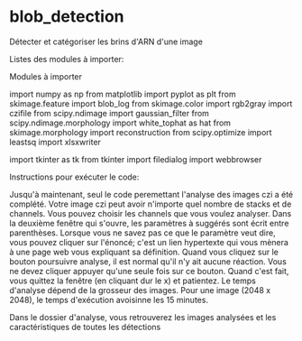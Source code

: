 # blob_detection
Détecter et catégoriser les brins d'ARN d'une image

Listes des modules à importer:

Modules à importer

import numpy as np
from matplotlib import pyplot as plt
from skimage.feature import blob_log
from skimage.color import rgb2gray
import czifile
from scipy.ndimage import gaussian_filter
from scipy.ndimage.morphology import white_tophat as hat
from skimage.morphology import reconstruction
from scipy.optimize import leastsq
import xlsxwriter

import tkinter as tk
from tkinter import filedialog
import webbrowser

Instructions pour exécuter le code:

Jusqu'à maintenant, seul le code peremettant l'analyse des images czi a été complété.
Votre image czi peut avoir n'importe quel nombre de stacks et de channels.
Vous pouvez choisir les channels que vous voulez analyser.
Dans la deuxième fenêtre qui s'ouvre, les paramètres à suggérés sont écrit entre parenthèses.
Lorsque vous ne savez pas ce que le paramètre veut dire, vous pouvez cliquer sur l'énoncé; c'est un
lien hypertexte qui vous mènera à une page web vous expliquant sa définition.
Quand vous cliquez sur le bouton poursuivre analyse, il est normal qu'il n'y ait aucune réaction.
Vous ne devez cliquer appuyer qu'une seule fois sur ce bouton. Quand c'est fait, vous quittez la fenêtre
(en cliquant dur le x) et patientez. Le temps d'analyse dépend de la grosseur des images. Pour une image (2048 x 2048),
le temps d'exécution avoisinne les 15 minutes.

Dans le dossier d'analyse, vous retrouverez les images analysées et les caractéristiques de toutes les détections
